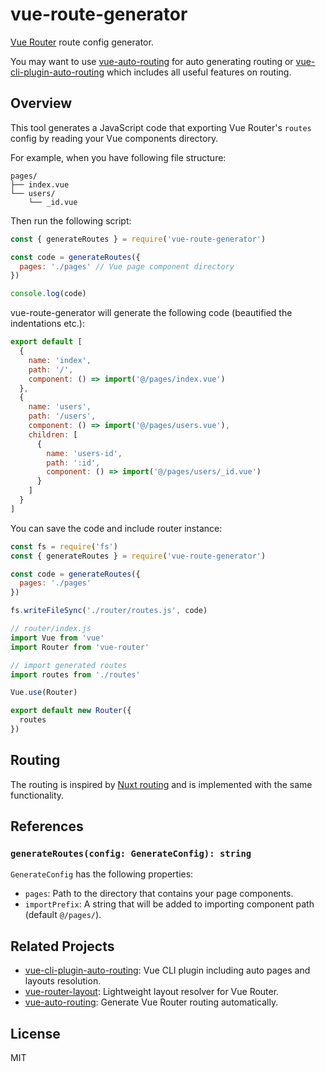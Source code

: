 # vue-route-generator

[Vue Router](https://github.com/vuejs/vue-router) route config generator.

You may want to use [vue-auto-routing](https://github.com/ktsn/vue-auto-routing) for auto generating routing or [vue-cli-plugin-auto-routing](https://github.com/ktsn/vue-cli-plugin-auto-routing) which includes all useful features on routing.

## Overview

This tool generates a JavaScript code that exporting Vue Router's `routes` config by reading your Vue components directory.

For example, when you have following file structure:

```
pages/
├── index.vue
└── users/
    └── _id.vue
```

Then run the following script:

```js
const { generateRoutes } = require('vue-route-generator')

const code = generateRoutes({
  pages: './pages' // Vue page component directory
})

console.log(code)
```

vue-route-generator will generate the following code (beautified the indentations etc.):

```js
export default [
  {
    name: 'index',
    path: '/',
    component: () => import('@/pages/index.vue')
  },
  {
    name: 'users',
    path: '/users',
    component: () => import('@/pages/users.vue'),
    children: [
      {
        name: 'users-id',
        path: ':id',
        component: () => import('@/pages/users/_id.vue')
      }
    ]
  }
]
```

You can save the code and include router instance:

```js
const fs = require('fs')
const { generateRoutes } = require('vue-route-generator')

const code = generateRoutes({
  pages: './pages'
})

fs.writeFileSync('./router/routes.js', code)
```

```js
// router/index.js
import Vue from 'vue'
import Router from 'vue-router'

// import generated routes
import routes from './routes'

Vue.use(Router)

export default new Router({
  routes
})
```

## Routing

The routing is inspired by [Nuxt routing](https://nuxtjs.org/guide/routing) and is implemented with the same functionality.

## References

### `generateRoutes(config: GenerateConfig): string`

`GenerateConfig` has the following properties:

* `pages`: Path to the directory that contains your page components.
* `importPrefix`: A string that will be added to importing component path (default `@/pages/`).

## Related Projects

* [vue-cli-plugin-auto-routing](https://github.com/ktsn/vue-cli-plugin-auto-routing): Vue CLI plugin including auto pages and layouts resolution.
* [vue-router-layout](https://github.com/ktsn/vue-router-layout): Lightweight layout resolver for Vue Router.
* [vue-auto-routing](https://github.com/ktsn/vue-auto-routing): Generate Vue Router routing automatically.

## License

MIT
